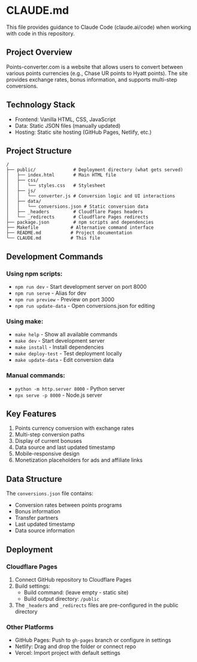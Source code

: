 # CLAUDE.md

This file provides guidance to Claude Code (claude.ai/code) when working with code in this repository.

## Project Overview

Points-converter.com is a website that allows users to convert between various points currencies (e.g., Chase UR points to Hyatt points). The site provides exchange rates, bonus information, and supports multi-step conversions.

## Technology Stack

- Frontend: Vanilla HTML, CSS, JavaScript
- Data: Static JSON files (manually updated)
- Hosting: Static site hosting (GitHub Pages, Netlify, etc.)

## Project Structure

```
/
├── public/              # Deployment directory (what gets served)
│   ├── index.html       # Main HTML file
│   ├── css/
│   │   └── styles.css   # Stylesheet
│   ├── js/
│   │   └── converter.js # Conversion logic and UI interactions
│   ├── data/
│   │   └── conversions.json # Static conversion data
│   ├── _headers         # Cloudflare Pages headers
│   └── _redirects       # Cloudflare Pages redirects
├── package.json         # npm scripts and dependencies
├── Makefile            # Alternative command interface
├── README.md           # Project documentation
└── CLAUDE.md           # This file
```

## Development Commands

### Using npm scripts:
- `npm run dev` - Start development server on port 8000
- `npm run serve` - Alias for dev
- `npm run preview` - Preview on port 3000
- `npm run update-data` - Open conversions.json for editing

### Using make:
- `make help` - Show all available commands
- `make dev` - Start development server
- `make install` - Install dependencies
- `make deploy-test` - Test deployment locally
- `make update-data` - Edit conversion data

### Manual commands:
- `python -m http.server 8000` - Python server
- `npx serve -p 8000` - Node.js server

## Key Features

1. Points currency conversion with exchange rates
2. Multi-step conversion paths
3. Display of current bonuses
4. Data source and last updated timestamp
5. Mobile-responsive design
6. Monetization placeholders for ads and affiliate links

## Data Structure

The `conversions.json` file contains:
- Conversion rates between points programs
- Bonus information
- Transfer partners
- Last updated timestamp
- Data source information

## Deployment

### Cloudflare Pages
1. Connect GitHub repository to Cloudflare Pages
2. Build settings:
   - Build command: (leave empty - static site)
   - Build output directory: `/public`
3. The `_headers` and `_redirects` files are pre-configured in the public directory

### Other Platforms
- GitHub Pages: Push to `gh-pages` branch or configure in settings
- Netlify: Drag and drop the folder or connect repo
- Vercel: Import project with default settings